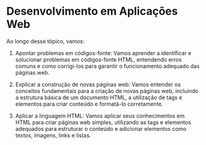 # Desenvolvimento em Aplicações Web

Ao longo desse tópico, vamos:

1. Apontar problemas em códigos-fonte: Vamos aprender a identificar e solucionar problemas em códigos-fonte HTML, entendendo erros comuns e como corrigi-los para garantir o funcionamento adequado das páginas web.

2. Explicar a construção de novas páginas web: Vamos entender os conceitos fundamentais para a criação de novas páginas web, incluindo a estrutura básica de um documento HTML, a utilização de tags e elementos para criar conteúdo e formatá-lo corretamente.

3. Aplicar a linguagem HTML: Vamos aplicar seus conhecimentos em HTML para criar páginas web simples, utilizando as tags e elementos adequados para estruturar o conteúdo e adicionar elementos como textos, imagens, links e listas.
